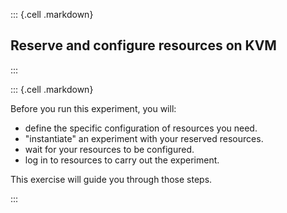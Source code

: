 
::: {.cell .markdown}

## Reserve and configure resources on KVM

:::

::: {.cell .markdown}

Before you run this experiment, you will:

* define the specific configuration of resources you need.
* "instantiate" an experiment with your reserved resources.
* wait for your resources to be configured.
* log in to resources to carry out the experiment.

This exercise will guide you through those steps.

:::

